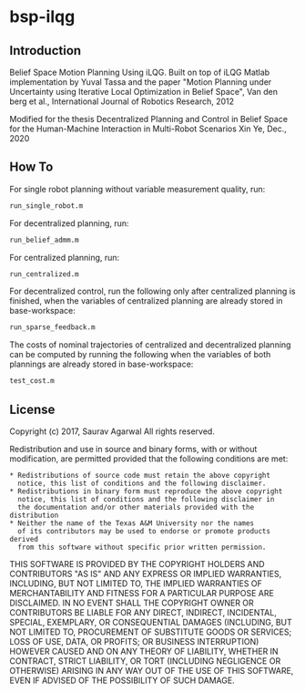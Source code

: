 # bsp-ilqg

## Introduction
Belief Space Motion Planning Using iLQG. Built on top of iLQG Matlab implementation by Yuval Tassa and
the paper "Motion Planning under Uncertainty using Iterative Local Optimization in Belief Space", Van den berg et al., 
International Journal of Robotics Research, 2012

Modified for the thesis Decentralized Planning and Control in Belief Space for the Human-Machine Interaction in Multi-Robot Scenarios
Xin Ye, Dec., 2020

## How To
For single robot planning without variable measurement quality, run:
```bash
run_single_robot.m
```
For decentralized planning, run:
```bash
run_belief_admm.m 
```
For centralized planning, run:
```bash
run_centralized.m 
```
For decentralized control, run the following only after centralized planning is finished, when the variables of centralized planning are already stored in base-workspace:
```bash
run_sparse_feedback.m 
```
The costs of nominal trajectories of centralized and decentralized planning can be computed by running the following when the variables of both plannings are already stored in base-workspace:
```bash
test_cost.m
```

## License

Copyright (c) 2017, Saurav Agarwal
All rights reserved.

Redistribution and use in source and binary forms, with or without
modification, are permitted provided that the following conditions are
met:

    * Redistributions of source code must retain the above copyright
      notice, this list of conditions and the following disclaimer.
    * Redistributions in binary form must reproduce the above copyright
      notice, this list of conditions and the following disclaimer in
      the documentation and/or other materials provided with the distribution
    * Neither the name of the Texas A&M University nor the names
      of its contributors may be used to endorse or promote products derived
      from this software without specific prior written permission.

THIS SOFTWARE IS PROVIDED BY THE COPYRIGHT HOLDERS AND CONTRIBUTORS "AS IS"
AND ANY EXPRESS OR IMPLIED WARRANTIES, INCLUDING, BUT NOT LIMITED TO, THE
IMPLIED WARRANTIES OF MERCHANTABILITY AND FITNESS FOR A PARTICULAR PURPOSE
ARE DISCLAIMED. IN NO EVENT SHALL THE COPYRIGHT OWNER OR CONTRIBUTORS BE
LIABLE FOR ANY DIRECT, INDIRECT, INCIDENTAL, SPECIAL, EXEMPLARY, OR
CONSEQUENTIAL DAMAGES (INCLUDING, BUT NOT LIMITED TO, PROCUREMENT OF
SUBSTITUTE GOODS OR SERVICES; LOSS OF USE, DATA, OR PROFITS; OR BUSINESS
INTERRUPTION) HOWEVER CAUSED AND ON ANY THEORY OF LIABILITY, WHETHER IN
CONTRACT, STRICT LIABILITY, OR TORT (INCLUDING NEGLIGENCE OR OTHERWISE)
ARISING IN ANY WAY OUT OF THE USE OF THIS SOFTWARE, EVEN IF ADVISED OF THE
POSSIBILITY OF SUCH DAMAGE.
